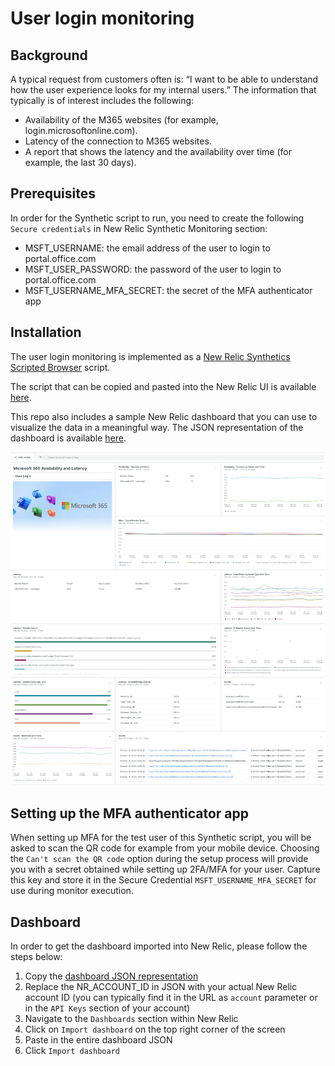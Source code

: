 # User login monitoring

## Background

A typical request from customers often is: “I want to be able to understand how the user experience looks for my internal users.” The information that typically is of interest includes the following:

- Availability of the M365 websites (for example, login.microsoftonline.com).
- Latency of the connection to M365 websites.
- A report that shows the latency and the availability over time (for example, the last 30 days).

## Prerequisites

In order for the Synthetic script to run, you need to create the following `Secure credentials` in New Relic Synthetic Monitoring section:

- MSFT_USERNAME: the email address of the user to login to portal.office.com
- MSFT_USER_PASSWORD: the password of the user to login to portal.office.com
- MSFT_USERNAME_MFA_SECRET: the secret of the MFA authenticator app

## Installation

The user login monitoring is implemented as a [New Relic Synthetics Scripted Browser](https://docs.newrelic.com/docs/synthetics/synthetic-monitoring/scripting-monitors/introduction-scripted-browser-monitors/) script.

The script that can be copied and pasted into the New Relic UI is available [here](/user-login/user-login.js).

This repo also includes a sample New Relic dashboard that you can use to visualize the data in a meaningful way. The JSON representation of the dashboard is available [here](/user-login/user-login-dashboard.json).

![user login dashboard](/user-login/user-login-dashboard.png)

## Setting up the MFA authenticator app

When setting up MFA for the test user of this Synthetic script, you will be asked to scan the QR code for example from your mobile device. Choosing the `Can't scan the QR code` option during the setup process will provide you with a secret obtained while setting up 2FA/MFA for your user. Capture this key and store it in the Secure Credential `MSFT_USERNAME_MFA_SECRET` for use during monitor execution.

## Dashboard

In order to get the dashboard imported into New Relic, please follow the steps below:

1. Copy the [dashboard JSON representation](/service-health-overview/service-health-overview-dashboard.json)
2. Replace the NR_ACCOUNT_ID in JSON with your actual New Relic account ID (you can typically find it in the URL as `account` parameter or in the `API Keys` section of your account)
3. Navigate to the `Dashboards` section within New Relic
4. Click on `Import dashboard` on the top right corner of the screen
5. Paste in the entire dashboard JSON
6. Click `Import dashboard`
